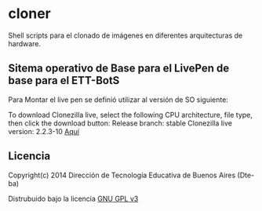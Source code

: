 # cloner

Shell scripts para el clonado de imágenes en diferentes arquitecturas de hardware.

## Sitema operativo de Base para el LivePen de base para el ETT-BotS

Para Montar el live pen se definió utilizar al versión de SO siguiente:

To download Clonezilla live, select the following CPU architecture, file type, then click the download button:
Release branch: stable
Clonezilla live version: 2.2.3-10 [Aquí](http://sourceforge.net/projects/clonezilla/postdownload?source=dlp)

## Licencia

Copyright(c) 2014 Dirección de Tecnología Educativa de Buenos Aires (Dte-ba)

Distrubuido bajo la licencia [GNU GPL v3](http://www.gnu.org/licenses/gpl-3.0.html)


